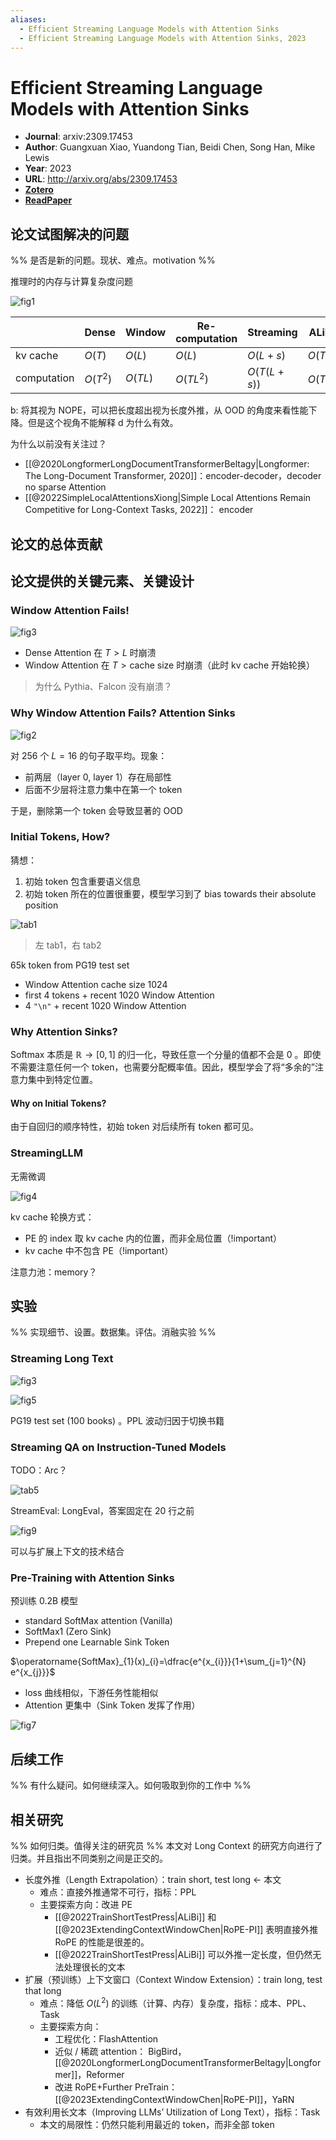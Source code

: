 ```yaml
---
aliases:
  - Efficient Streaming Language Models with Attention Sinks
  - Efficient Streaming Language Models with Attention Sinks, 2023
---
```

# Efficient Streaming Language Models with Attention Sinks

- **Journal**: arxiv:2309.17453
- **Author**: Guangxuan Xiao, Yuandong Tian, Beidi Chen, Song Han, Mike Lewis
- **Year**: 2023
- **URL**: http://arxiv.org/abs/2309.17453
- [**Zotero**](zotero://select/items/@2023EfficientStreamingLanguageXiao)
- [**ReadPaper**](https://readpaper.com/pdf-annotate/note?pdfId=4806481707259658241&noteId=2027768705114526976)

## 论文试图解决的问题

%% 是否是新的问题。现状、难点。motivation %%

推理时的内存与计算复杂度问题

![fig1](https://pdf.cdn.readpaper.com/parsed/fetch_target/02e8874a9a85d35676fbc643d19fdec3_1_Figure_1_1762025345.png)

|             | Dense    | Window  | Re-computation | Streaming   | ALiBi    |
| ----------- | -------- | ------- | -------------- | ----------- | -------- |
| kv cache    | $O(T)$   | $O(L)$  | $O(L)$         | $O(L+s)$    | $O(T)$   |
| computation | $O(T^2)$ | $O(TL)$ | $O(TL^2)$      | $O(T(L+s))$ | $O(T^2)$ |

b: 将其视为 NOPE，可以把长度超出视为长度外推，从 OOD 的角度来看性能下降。但是这个视角不能解释 d 为什么有效。

为什么以前没有关注过？
- [[@2020LongformerLongDocumentTransformerBeltagy|Longformer: The Long-Document Transformer, 2020]]：encoder-decoder，decoder no sparse Attention
- [[@2022SimpleLocalAttentionsXiong|Simple Local Attentions Remain Competitive for Long-Context Tasks, 2022]]： encoder

## 论文的总体贡献

## 论文提供的关键元素、关键设计

### Window Attention Fails!

![fig3](https://pdf.cdn.readpaper.com/parsed/fetch_target/02e8874a9a85d35676fbc643d19fdec3_3_Figure_3_-359970483.png)

- Dense Attention 在 $T>L$ 时崩溃
- Window Attention 在 $T> \text{cache size}$ 时崩溃（此时 kv cache 开始轮换）

> 为什么 Pythia、Falcon 没有崩溃？

### Why Window Attention Fails? Attention Sinks

![fig2](https://pdf.cdn.readpaper.com/parsed/fetch_target/02e8874a9a85d35676fbc643d19fdec3_2_Figure_2_1369138411.png)

对 $256$ 个 $L=16$ 的句子取平均。现象：
- 前两层（layer 0, layer 1）存在局部性
- 后面不少层将注意力集中在第一个 token

于是，删除第一个 token 会导致显著的 OOD

### Initial Tokens, How?

猜想：
1. 初始 token 包含重要语义信息
2. 初始 token 所在的位置很重要，模型学习到了 bias towards their absolute position

![tab1](https://pdf.cdn.readpaper.com/parsed/fetch_target/02e8874a9a85d35676fbc643d19fdec3_4_Table_1_1612101083.png)

> 左 tab1，右 tab2

65k token from PG19 test set
- Window Attention cache size 1024
- first 4 tokens + recent 1020 Window Attention
- 4 `"\n"` + recent 1020 Window Attention

### Why Attention Sinks?

Softmax 本质是 $\mathbb{R} \rightarrow [0,1]$ 的归一化，导致任意一个分量的值都不会是 $0$ 。即使不需要注意任何一个 token，也需要分配概率值。因此，模型学会了将“多余的”注意力集中到特定位置。

#### Why on Initial Tokens?

由于自回归的顺序特性，初始 token 对后续所有 token 都可见。

### StreamingLLM

无需微调

![fig4](https://pdf.cdn.readpaper.com/parsed/fetch_target/02e8874a9a85d35676fbc643d19fdec3_4_Figure_4_201783727.png)

kv cache 轮换方式：
- PE 的 index 取 kv cache 内的位置，而非全局位置（!important）
- kv cache 中不包含 PE（!important）

注意力池：memory？

## 实验

%% 实现细节、设置。数据集。评估。消融实验 %%

### Streaming Long Text

![fig3](https://pdf.cdn.readpaper.com/parsed/fetch_target/02e8874a9a85d35676fbc643d19fdec3_3_Figure_3_-359970483.png)

![fig5](https://pdf.cdn.readpaper.com/parsed/fetch_target/02e8874a9a85d35676fbc643d19fdec3_6_Figure_5_-1370396758.png)

PG19 test set (100 books) 。PPL 波动归因于切换书籍

### Streaming QA on Instruction-Tuned Models

TODO：Arc？

![tab5](https://pdf.cdn.readpaper.com/parsed/fetch_target/02e8874a9a85d35676fbc643d19fdec3_7_Table_5_-1989084319.png)

StreamEval: LongEval，答案固定在 20 行之前

![fig9](https://pdf.cdn.readpaper.com/parsed/fetch_target/02e8874a9a85d35676fbc643d19fdec3_8_Figure_9_190389634.png)

可以与扩展上下文的技术结合

### Pre-Training with Attention Sinks

预训练 0.2B 模型
- standard SoftMax attention (Vanilla)
- SoftMax1 (Zero Sink)
- Prepend one Learnable Sink Token

$\operatorname{SoftMax}_{1}(x)_{i}=\dfrac{e^{x_{i}}}{1+\sum_{j=1}^{N} e^{x_{j}}}$

- loss 曲线相似，下游任务性能相似
- Attention 更集中（Sink Token 发挥了作用）

![fig7](https://pdf.cdn.readpaper.com/parsed/fetch_target/02e8874a9a85d35676fbc643d19fdec3_7_Figure_7_-1777598110.png)

## 后续工作

%% 有什么疑问。如何继续深入。如何吸取到你的工作中 %%

## 相关研究

%% 如何归类。值得关注的研究员 %%
本文对 Long Context 的研究方向进行了归类。并且指出不同类别之间是正交的。

- 长度外推（Length Extrapolation）：train short, test long $\leftarrow$ 本文
    - 难点：直接外推通常不可行，指标：PPL
    - 主要探索方向：改进 PE
        - [[@2022TrainShortTestPress|ALiBi]] 和 [[@2023ExtendingContextWindowChen|RoPE-PI]] 表明直接外推 RoPE 的性能是很差的。
        - [[@2022TrainShortTestPress|ALiBi]] 可以外推一定长度，但仍然无法处理很长的文本
- 扩展（预训练）上下文窗口（Context Window Extension）：train long, test that long
    - 难点：降低 $O(L^2)$ 的训练（计算、内存）复杂度，指标：成本、PPL、Task
    - 主要探索方向：
        - 工程优化：FlashAttention
        - 近似 / 稀疏 attention： BigBird，[[@2020LongformerLongDocumentTransformerBeltagy|Longformer]]，Reformer
        - 改进 RoPE+Further PreTrain：[[@2023ExtendingContextWindowChen|RoPE-PI]]，YaRN
- 有效利用长文本（Improving LLMs’ Utilization of Long Text），指标：Task
    - 本文的局限性：仍然只能利用最近的 token，而非全部 token

